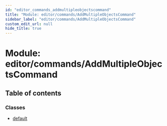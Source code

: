 ```yaml
---
id: "editor_commands_addmultipleobjectscommand"
title: "Module: editor/commands/AddMultipleObjectsCommand"
sidebar_label: "editor/commands/AddMultipleObjectsCommand"
custom_edit_url: null
hide_title: true
---
```


# Module: editor/commands/AddMultipleObjectsCommand

## Table of contents

### Classes

- [default](../classes/editor_commands_addmultipleobjectscommand.default.md)
